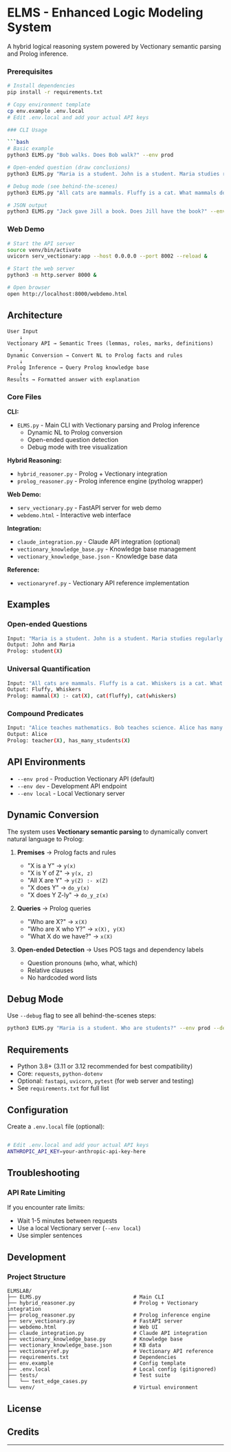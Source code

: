 # ELMS - Enhanced Logic Modeling System

A hybrid logical reasoning system powered by Vectionary semantic parsing and Prolog inference.


### Prerequisites

```bash
# Install dependencies
pip install -r requirements.txt

# Copy environment template
cp env.example .env.local
# Edit .env.local and add your actual API keys

### CLI Usage

```bash
# Basic example
python3 ELMS.py "Bob walks. Does Bob walk?" --env prod

# Open-ended question (draw conclusions)
python3 ELMS.py "Maria is a student. John is a student. Maria studies regularly. Who are students?" --env prod

# Debug mode (see behind-the-scenes)
python3 ELMS.py "All cats are mammals. Fluffy is a cat. What mammals do we have?" --env prod --debug

# JSON output
python3 ELMS.py "Jack gave Jill a book. Does Jill have the book?" --env prod --json
```

### Web Demo

```bash
# Start the API server
source venv/bin/activate
uvicorn serv_vectionary:app --host 0.0.0.0 --port 8002 --reload &

# Start the web server
python3 -m http.server 8000 &

# Open browser
open http://localhost:8000/webdemo.html
```



## Architecture

```
User Input
    ↓
Vectionary API → Semantic Trees (lemmas, roles, marks, definitions)
    ↓
Dynamic Conversion → Convert NL to Prolog facts and rules
    ↓
Prolog Inference → Query Prolog knowledge base
    ↓
Results → Formatted answer with explanation
```

### Core Files

**CLI:**
- `ELMS.py` - Main CLI with Vectionary parsing and Prolog inference
  - Dynamic NL to Prolog conversion
  - Open-ended question detection
  - Debug mode with tree visualization

**Hybrid Reasoning:**
- `hybrid_reasoner.py` - Prolog + Vectionary integration
- `prolog_reasoner.py` - Prolog inference engine (pytholog wrapper)

**Web Demo:**
- `serv_vectionary.py` - FastAPI server for web demo
- `webdemo.html` - Interactive web interface

**Integration:**
- `claude_integration.py` - Claude API integration (optional)
- `vectionary_knowledge_base.py` - Knowledge base management
- `vectionary_knowledge_base.json` - Knowledge base data

**Reference:**
- `vectionaryref.py` - Vectionary API reference implementation

## Examples

### Open-ended Questions
```bash
Input: "Maria is a student. John is a student. Maria studies regularly. Who are students?"
Output: John and Maria
Prolog: student(X)
```

### Universal Quantification
```bash
Input: "All cats are mammals. Fluffy is a cat. Whiskers is a cat. What mammals do we have?"
Output: Fluffy, Whiskers
Prolog: mammal(X) :- cat(X), cat(fluffy), cat(whiskers)
```

### Compound Predicates
```bash
Input: "Alice teaches mathematics. Bob teaches science. Alice has many students. Who are teachers with many students?"
Output: Alice
Prolog: teacher(X), has_many_students(X)
```

## API Environments

- `--env prod` - Production Vectionary API (default)
- `--env dev` - Development API endpoint
- `--env local` - Local Vectionary server

## Dynamic Conversion

The system uses **Vectionary semantic parsing** to dynamically convert natural language to Prolog:

1. **Premises** → Prolog facts and rules
   - "X is a Y" → `y(x)`
   - "X is Y of Z" → `y(x, z)`
   - "All X are Y" → `y(Z) :- x(Z)`
   - "X does Y" → `do_y(x)`
   - "X does Y Z-ly" → `do_y_z(x)`

2. **Queries** → Prolog queries
   - "Who are X?" → `x(X)`
   - "Who are X who Y?" → `x(X), y(X)`
   - "What X do we have?" → `x(X)`

3. **Open-ended Detection** → Uses POS tags and dependency labels
   - Question pronouns (who, what, which)
   - Relative clauses
   - No hardcoded word lists

## Debug Mode

Use `--debug` flag to see all behind-the-scenes steps:

```bash
python3 ELMS.py "Maria is a student. Who are students?" --env prod --debug
```




## Requirements

- Python 3.8+ (3.11 or 3.12 recommended for best compatibility)
- Core: `requests`, `python-dotenv`
- Optional: `fastapi`, `uvicorn`, `pytest` (for web server and testing)
- See `requirements.txt` for full list

## Configuration

Create a `.env.local` file (optional):
```bash

# Edit .env.local and add your actual API keys
ANTHROPIC_API_KEY=your-anthropic-api-key-here
```

## Troubleshooting

### API Rate Limiting
If you encounter rate limits:
- Wait 1-5 minutes between requests
- Use a local Vectionary server (`--env local`)
- Use simpler sentences

## Development

### Project Structure
```
ELMSLAB/
├── ELMS.py                              # Main CLI
├── hybrid_reasoner.py                   # Prolog + Vectionary integration
├── prolog_reasoner.py                   # Prolog inference engine
├── serv_vectionary.py                   # FastAPI server
├── webdemo.html                         # Web UI
├── claude_integration.py                # Claude API integration
├── vectionary_knowledge_base.py         # Knowledge base
├── vectionary_knowledge_base.json       # KB data
├── vectionaryref.py                     # Vectionary API reference
├── requirements.txt                     # Dependencies
├── env.example                          # Config template
├── .env.local                           # Local config (gitignored)
├── tests/                               # Test suite
│   └── test_edge_cases.py
└── venv/                                # Virtual environment
```

## License



## Credits

---


